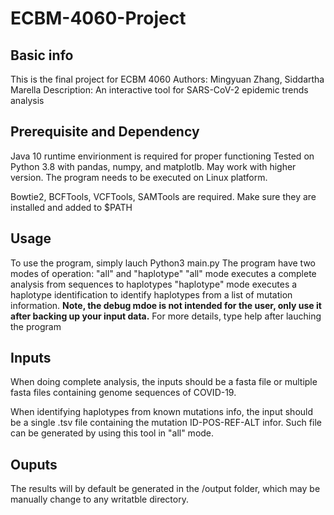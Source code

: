 # ECBM-4060-Project

## Basic info
This is the final project for ECBM 4060
Authors: Mingyuan Zhang, Siddartha Marella
Description: An interactive tool for SARS-CoV-2 epidemic trends analysis

## Prerequisite and Dependency

Java 10 runtime envirionment is required for proper functioning
Tested on Python 3.8 with pandas, numpy, and matplotlb. May work with higher version. 
The program needs to be executed on Linux platform. 

Bowtie2, BCFTools, VCFTools, SAMTools are required. Make sure they are installed and added to $PATH

## Usage
To use the program, simply lauch Python3 main.py
The program have two modes of operation: "all" and "haplotype"
"all" mode executes a complete analysis from sequences to haplotypes
"haplotype" mode executes a haplotype identification to identify haplotypes from a list of mutation information.
**Note, the debug mdoe is not intended for the user, only use it after backing up your input data.**
For more details, type help after lauching the program


## Inputs
When doing complete analysis, the inputs should be a fasta file or multiple fasta files containing genome sequences of COVID-19. 

When identifying haplotypes from known mutations info, the input should be a single .tsv file containing the mutation ID-POS-REF-ALT infor. Such file can be generated by using this tool in "all" mode. 

## Ouputs
The results will by default be generated in the /output folder, which may be manually change to any writatble directory.
